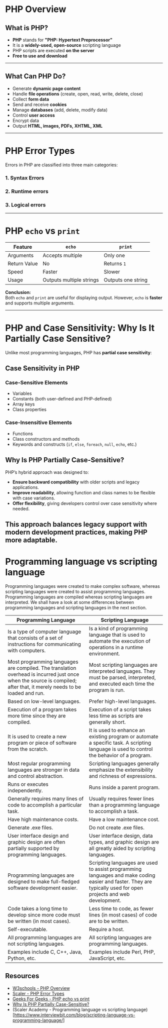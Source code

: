 # PHP Overview  

## What is PHP?  
- **PHP** stands for **"PHP: Hypertext Preprocessor"**  
- It is a **widely-used, open-source** scripting language  
- PHP scripts are executed **on the server**  
- **Free to use and download**  

---

## What Can PHP Do?  
- Generate **dynamic page content**  
- Handle **file operations** (create, open, read, write, delete, close)  
- Collect **form data**  
- Send and receive **cookies**  
- Manage **databases** (add, delete, modify data)  
- Control **user access**  
- Encrypt data  
- Output **HTML, images, PDFs, XHTML, XML**  
---

# PHP Error Types  

Errors in PHP are classified into three main categories:  

### **1. Syntax Errors**  
### **2. Runtime errors**
### **3. Logical errors**

---

# PHP `echo` vs `print`

| Feature       | `echo`             | `print`          |
|--------------|------------------|----------------|
| Arguments    | Accepts multiple | Only one      |
| Return Value | No               | Returns `1`   |
| Speed        | Faster           | Slower        |
| Usage        | Outputs multiple strings | Outputs one string |

**Conclusion:**  
Both `echo` and `print` are useful for displaying output. However, `echo` is **faster** and supports multiple arguments.

---

# PHP and Case Sensitivity: Why Is It Partially Case Sensitive?  

Unlike most programming languages, PHP has **partial case sensitivity**:

## Case Sensitivity in PHP  

### **Case-Sensitive Elements**  
- Variables  
- Constants (both user-defined and PHP-defined)  
- Array keys  
- Class properties  

### **Case-Insensitive Elements**  
- Functions  
- Class constructors and methods  
- Keywords and constructs (`if`, `else`, `foreach`, `null`, `echo`, etc.)  

## Why Is PHP Partially Case-Sensitive?  

PHP’s hybrid approach was designed to:  
- **Ensure backward compatibility** with older scripts and legacy applications.  
- **Improve readability**, allowing function and class names to be flexible with case variations.  
- **Offer flexibility**, giving developers control over case sensitivity where needed.  

This approach balances **legacy support** with **modern development practices**, making PHP more adaptable.  
---
# Programming language vs scripting language
Programming languages were created to make complex software, whereas scripting languages were created to assist programming languages. Programming languages are compiled whereas scripting 
languages are interpreted. We shall have a look at some differences between programming languages and scripting languages in the next section.


| Programming Language	| Scripting Language |
|------------------|----------------|
|Is a type of computer language that consists of a set of instructions for communicating with computers.	| Is a kind of programming language that is used to automate the execution of operations in a runtime environment. |
|Most programming languages are compiled. The translation overhead is incurred just once when the source is compiled; after that, it merely needs to be loaded and run.|	Most scripting languages are interpreted languages. They must be parsed, interpreted, and executed each time the program is run.|
|Based on low-level languages.|	Prefer high-level languages.|
|Execution of a program takes more time since they are compiled.	|Execution of a script takes less time as scripts are generally short.
|It is used to create a new program or piece of software from the scratch.|	It is used to enhance an existing program or automate a specific task. A scripting language is used to control the behavior of a program.|
|Most regular programming languages are stronger in data and control abstraction.|	Scripting languages generally emphasize the extensibility and richness of expressions.|
|Runs or executes independently.|Runs inside a parent program.|
|Generally requires many lines of code to accomplish a particular task.|Usually requires fewer lines than a programming language to accomplish a task.
|Have high maintenance costs.|	Have a low maintenance cost.|
|Generate .exe files.|Do not create .exe files.|
|User interface design and graphic design are often partially supported by programming languages. |	User interface design, data types, and graphic design are all greatly aided by scripting languages.|
|Programming languages are designed to make full-fledged software development easier.|	Scripting languages are used to assist programming languages and make coding easier and faster. They are typically used for open projects and web development.|
|Code takes a long time to develop since more code must be written (in most cases).|Less time to code, as fewer lines (in most cases) of code are to be written.|
|Self-executable.|Require a host.|
|All programming languages are not scripting languages.	|All scripting languages are programming languages.|
|Examples include C, C++, Java, Python, etc.|	Examples include Perl, PHP, JavaScript, etc.|

## Resources
- [W3schools - PHP Overview ](https://www.w3schools.com/PHP/php_intro.asp)  
- [Scaler - PHP Error Types](https://www.scaler.com/topics/php-tutorial/types-of-errors-in-php)
- [Geeks For Geeks - PHP echo vs print ](https://www.geeksforgeeks.org/php-echo-print)
- [Why Is PHP Partially Case-Sensitive? ](https://www.php.cn/faq/1796692981.html)
- (Scaler Academy - Programming language vs scripting language)[https://www.interviewbit.com/blog/scripting-language-vs-programming-language/]
